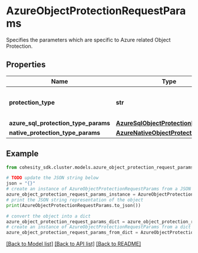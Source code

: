 # AzureObjectProtectionRequestParams

Specifies the parameters which are specific to Azure related Object Protection.

## Properties

Name | Type | Description | Notes
------------ | ------------- | ------------- | -------------
**protection_type** | **str** | Specifies the Azure Protection Job type. | [optional] 
**azure_sql_protection_type_params** | [**AzureSqlObjectProtectionParams**](AzureSqlObjectProtectionParams.md) |  | [optional] 
**native_protection_type_params** | [**AzureNativeObjectProtectionParams**](AzureNativeObjectProtectionParams.md) |  | [optional] 

## Example

```python
from cohesity_sdk.cluster.models.azure_object_protection_request_params import AzureObjectProtectionRequestParams

# TODO update the JSON string below
json = "{}"
# create an instance of AzureObjectProtectionRequestParams from a JSON string
azure_object_protection_request_params_instance = AzureObjectProtectionRequestParams.from_json(json)
# print the JSON string representation of the object
print(AzureObjectProtectionRequestParams.to_json())

# convert the object into a dict
azure_object_protection_request_params_dict = azure_object_protection_request_params_instance.to_dict()
# create an instance of AzureObjectProtectionRequestParams from a dict
azure_object_protection_request_params_from_dict = AzureObjectProtectionRequestParams.from_dict(azure_object_protection_request_params_dict)
```
[[Back to Model list]](../README.md#documentation-for-models) [[Back to API list]](../README.md#documentation-for-api-endpoints) [[Back to README]](../README.md)


